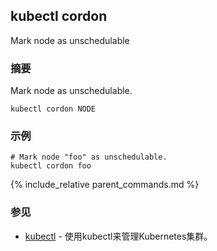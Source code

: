 ---
---

## kubectl cordon

Mark node as unschedulable

### 摘要


Mark node as unschedulable.


```
kubectl cordon NODE
```

### 示例

```
# Mark node "foo" as unschedulable.
kubectl cordon foo

```

{% include_relative parent_commands.md %}

### 参见

* [kubectl](/docs/user-guide/kubectl/kubectl/)	 - 使用kubectl来管理Kubernetes集群。


